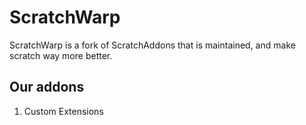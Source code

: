 # ScratchWarp
ScratchWarp is a fork of ScratchAddons that is maintained, and make scratch way more better.
## Our addons
1.	Custom Extensions
